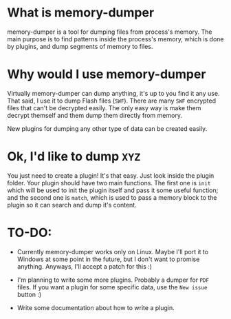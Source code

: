 What is memory-dumper
=============

memory-dumper is a tool for dumping files from process's memory.
The main purpose is to find patterns inside the process's memory,
which is done by plugins, and dump segments of memory to files.

Why would I use memory-dumper
=============

Virtually memory-dumper can dump anything, it's up to you find it
any use. That said, I use it to dump Flash files (```SWF```). There are
many ```SWF``` encrypted files that can't be decrypted easily. The only
easy way is make them decrypt themself and them dump them directly
from memory.

New plugins for dumping any other type of data can be created
easily.

Ok, I'd like to dump ```XYZ```
=============

You just need to create a plugin! It's that easy. Just look inside
the plugin folder. Your plugin should have two main functions.
The first one is ```init``` which will be used to init the plugin
itself and pass it some useful function; and the second one is ```match```,
which is used to pass a memory block to the plugin so it can search
and dump it's content.

TO-DO:
=============

* Currently memory-dumper works only on Linux. Maybe I'll port it to 
Windows at some point in the future, but I don't want to promise 
anything. Anyways, I'll accept a patch for this :)

* I'm planning to write some more plugins. Probably a dumper for ```PDF```
files. If you want a plugin for some specific data, use the ```New issue```
button :)

* Write some documentation about how to write a plugin.